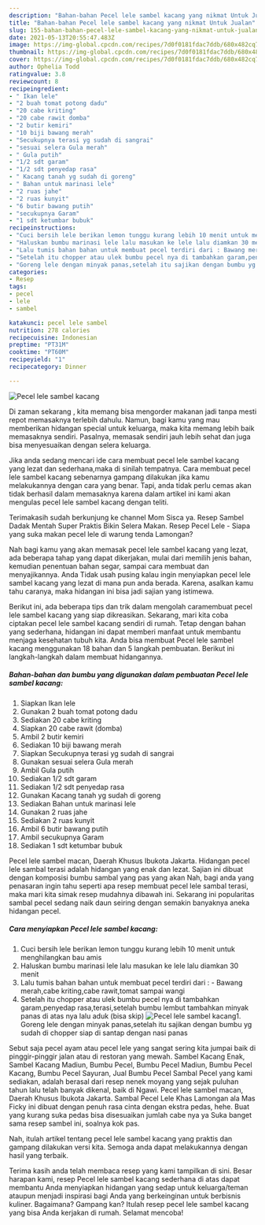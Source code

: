 ```yaml
---
description: "Bahan-bahan Pecel lele sambel kacang yang nikmat Untuk Jualan"
title: "Bahan-bahan Pecel lele sambel kacang yang nikmat Untuk Jualan"
slug: 155-bahan-bahan-pecel-lele-sambel-kacang-yang-nikmat-untuk-jualan
date: 2021-05-13T20:55:47.483Z
image: https://img-global.cpcdn.com/recipes/7d0f0181fdac7ddb/680x482cq70/pecel-lele-sambel-kacang-foto-resep-utama.jpg
thumbnail: https://img-global.cpcdn.com/recipes/7d0f0181fdac7ddb/680x482cq70/pecel-lele-sambel-kacang-foto-resep-utama.jpg
cover: https://img-global.cpcdn.com/recipes/7d0f0181fdac7ddb/680x482cq70/pecel-lele-sambel-kacang-foto-resep-utama.jpg
author: Ophelia Todd
ratingvalue: 3.8
reviewcount: 8
recipeingredient:
- " Ikan lele"
- "2 buah tomat potong dadu"
- "20 cabe kriting"
- "20 cabe rawit domba"
- "2 butir kemiri"
- "10 biji bawang merah"
- "Secukupnya terasi yg sudah di sangrai"
- "sesuai selera Gula merah"
- " Gula putih"
- "1/2 sdt garam"
- "1/2 sdt penyedap rasa"
- " Kacang tanah yg sudah di goreng"
- " Bahan untuk marinasi lele"
- "2 ruas jahe"
- "2 ruas kunyit"
- "6 butir bawang putih"
- "secukupnya Garam"
- "1 sdt ketumbar bubuk"
recipeinstructions:
- "Cuci bersih lele berikan lemon tunggu kurang lebih 10 menit untuk menghilangkan bau amis"
- "Haluskan bumbu marinasi lele lalu masukan ke lele lalu diamkan 30 menit"
- "Lalu tumis bahan bahan untuk membuat pecel terdiri dari : Bawang merah,cabe kriting,cabe rawit,tomat sampai wangi"
- "Setelah itu chopper atau ulek bumbu pecel nya di tambahkan garam,penyedap rasa,terasi,setelah bumbu lembut tambahkan minyak panas di atas nya lalu aduk (bisa skip)"
- "Goreng lele dengan minyak panas,setelah itu sajikan dengan bumbu yg sudah di chopper siap di santap dengan nasi panas"
categories:
- Resep
tags:
- pecel
- lele
- sambel

katakunci: pecel lele sambel 
nutrition: 278 calories
recipecuisine: Indonesian
preptime: "PT31M"
cooktime: "PT60M"
recipeyield: "1"
recipecategory: Dinner

---
```



![Pecel lele sambel kacang](https://img-global.cpcdn.com/recipes/7d0f0181fdac7ddb/680x482cq70/pecel-lele-sambel-kacang-foto-resep-utama.jpg)

Di zaman  sekarang , kita memang bisa mengorder makanan jadi tanpa mesti repot memasaknya terlebih dahulu. Namun, bagi kamu yang mau memberikan hidangan special untuk keluarga, maka kita memang lebih baik memasaknya sendiri. Pasalnya, memasak sendiri jauh lebih sehat dan juga bisa menyesuaikan dengan selera keluarga.

Jika anda sedang mencari ide cara membuat pecel lele sambel kacang yang lezat dan sederhana,maka di sinilah tempatnya. Cara membuat pecel lele sambel kacang  sebenarnya gampang dilakukan jika kamu melakukannya dengan cara yang benar. Tapi, anda tidak perlu cemas akan tidak berhasil dalam memasaknya 
karena dalam artikel ini kami akan mengulas pecel lele sambel kacang dengan teliti.  

Terimakasih sudah berkunjung ke channel Mom Sisca ya. Resep Sambel Dadak Mentah Super Praktis Bikin Selera Makan. Resep Pecel Lele - Siapa yang suka makan pecel lele di warung tenda Lamongan?

Nah bagi kamu yang akan memasak pecel lele sambel kacang yang lezat, ada beberapa tahap yang dapat dikerjakan, mulai dari memilih jenis bahan, kemudian penentuan bahan segar, sampai cara membuat dan menyajikannya. Anda Tidak usah pusing kalau ingin menyiapkan pecel lele sambel kacang yang lezat di mana pun anda berada. Karena, asalkan kamu  tahu caranya, maka hidangan ini bisa jadi sajian yang istimewa.

Berikut ini, ada beberapa tips dan trik dalam mengolah caramembuat pecel lele sambel kacang yang siap dikreasikan. Sekarang, mari kita coba ciptakan pecel lele sambel kacang sendiri di rumah. Tetap dengan bahan yang sederhana, hidangan ini dapat memberi manfaat untuk membantu menjaga kesehatan tubuh kita. Anda bisa membuat Pecel lele sambel kacang menggunakan 18 bahan dan 5 langkah pembuatan. Berikut ini langkah-langkah dalam membuat hidangannya.

<!--inarticleads1-->

##### Bahan-bahan dan bumbu yang digunakan dalam pembuatan Pecel lele sambel kacang:

1. Siapkan  Ikan lele
1. Gunakan 2 buah tomat potong dadu
1. Sediakan 20 cabe kriting
1. Siapkan 20 cabe rawit (domba)
1. Ambil 2 butir kemiri
1. Sediakan 10 biji bawang merah
1. Siapkan Secukupnya terasi yg sudah di sangrai
1. Gunakan sesuai selera Gula merah
1. Ambil  Gula putih
1. Sediakan 1/2 sdt garam
1. Sediakan 1/2 sdt penyedap rasa
1. Gunakan  Kacang tanah yg sudah di goreng
1. Sediakan  Bahan untuk marinasi lele
1. Gunakan 2 ruas jahe
1. Sediakan 2 ruas kunyit
1. Ambil 6 butir bawang putih
1. Ambil secukupnya Garam
1. Sediakan 1 sdt ketumbar bubuk


Pecel lele sambel macan, Daerah Khusus Ibukota Jakarta. Hidangan pecel lele sambal terasi adalah hidangan yang enak dan lezat. Sajian ini dibuat dengan komposisi bumbu sambal yang pas yang akan Nah, bagi anda yang penasaran ingin tahu seperti apa resep membuat pecel lele sambal terasi, maka mari kita simak resep mudahnya dibawah ini. Sekarang ini popularitas sambal pecel sedang naik daun seiring dengan semakin banyaknya aneka hidangan pecel. 

<!--inarticleads2-->

##### Cara menyiapkan Pecel lele sambel kacang:

1. Cuci bersih lele berikan lemon tunggu kurang lebih 10 menit untuk menghilangkan bau amis
1. Haluskan bumbu marinasi lele lalu masukan ke lele lalu diamkan 30 menit
1. Lalu tumis bahan bahan untuk membuat pecel terdiri dari : - Bawang merah,cabe kriting,cabe rawit,tomat sampai wangi
1. Setelah itu chopper atau ulek bumbu pecel nya di tambahkan garam,penyedap rasa,terasi,setelah bumbu lembut tambahkan minyak panas di atas nya lalu aduk (bisa skip)
<img src="//assets-global.cpcdn.com/assets/icons/button_play-2c75c40dde080a61004c1f40b05d8f140eaff45d7e9e6481dc71c63d2e7c4909.png" alt="Pecel lele sambel kacang">1. Goreng lele dengan minyak panas,setelah itu sajikan dengan bumbu yg sudah di chopper siap di santap dengan nasi panas


Sebut saja pecel ayam atau pecel lele yang sangat sering kita jumpai baik di pinggir-pinggir jalan atau di restoran yang mewah. Sambel Kacang Enak, Sambel Kacang Madiun, Bumbu Pecel, Bumbu Pecel Madiun, Bumbu Pecel Kacang, Bumbu Pecel Sayuran, Jual Bumbu Pecel Sambal Pecel yang kami sediakan, adalah berasal dari resep nenek moyang yang sejak puluhan tahun lalu telah banyak dikenal, baik di Ngawi. Pecel lele sambel macan, Daerah Khusus Ibukota Jakarta. Sambal Pecel Lele Khas Lamongan ala Mas Ficky ini dibuat dengan penuh rasa cinta dengan ekstra pedas, hehe. Buat yang kurang suka pedas bisa disesuaikan jumlah cabe nya ya Suka banget sama resep sambel ini, soalnya kok pas. 

Nah, itulah artikel tentang  pecel lele sambel kacang  yang praktis dan gampang dilakukan versi kita. Semoga anda dapat melakukannya dengan hasil yang terbaik. 

Terima kasih anda telah membaca resep yang kami tampilkan di sini. Besar harapan kami, resep  Pecel lele sambel kacang sederhana di atas dapat membantu Anda menyiapkan hidangan yang sedap untuk keluarga/teman ataupun menjadi inspirasi bagi Anda yang berkeinginan untuk berbisnis kuliner. Bagaimana? Gampang kan? Itulah resep pecel lele sambel kacang yang bisa Anda kerjakan di rumah. Selamat mencoba!


